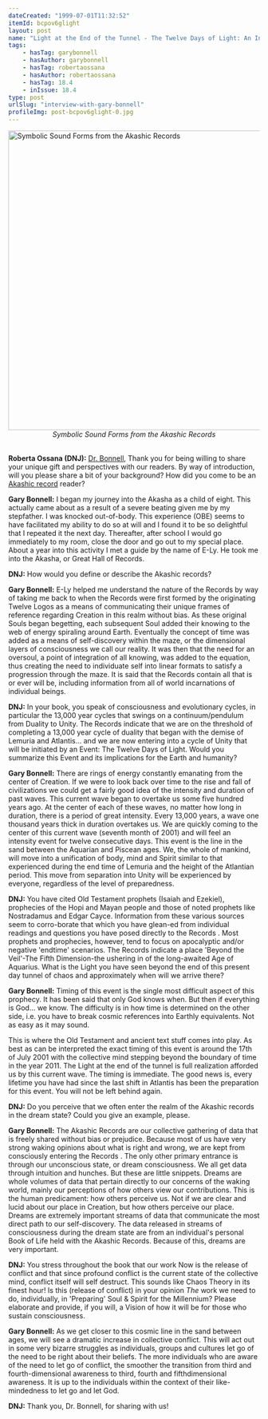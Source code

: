 ```yaml
---
dateCreated: "1999-07-01T11:32:52"
itemId: bcpov6glight
layout: post
name: "Light at the End of the Tunnel - The Twelve Days of Light: An Interview with Gary Bonnell"
tags:
    - hasTag: garybonnell
    - hasAuthor: garybonnell
    - hasTag: robertaossana
    - hasAuthor: robertaossana
    - hasTag: 18.4
    - inIssue: 18.4
type: post
urlSlug: "interview-with-gary-bonnell"
profileImg: post-bcpov6glight-0.jpg
---
```


<img src="../images/post-bcpov6glight-0.jpg" width="600" height="auto" alt="Symbolic Sound Forms from the Akashic Records"/>
<!--nopreview--><div class="caption" style="text-align: center;"><i>Symbolic Sound Forms from the Akashic Records</i></div><!--/nopreview-->
<br/>

**Roberta Ossana (DNJ):** [Dr. Bonnell](../@garybonnell), Thank you for being willing to share your unique gift and perspectives with our readers. By way of introduction, will you please share a bit of your background? How did you come to be an [Akashic record](https://en.wikipedia.org/wiki/Akashic_records) reader?

**Gary Bonnell:** I began my journey into the Akasha as a child of eight. This actually came about as a result of a severe beating given me by my stepfather. I was knocked out-of-body. This experience (OBE) seems to have facilitated my ability to do so at will and I found it to be so delightful that I repeated it the next day. Thereafter, after school I would go immediately to my room, close the door and go out to my special place. About a year into this activity I met a guide by the name of E-Ly. He took me into the Akasha, or Great Hall of Records.

**DNJ:** How would you define or describe the Akashic records?

**Gary Bonnell:** E-Ly helped me understand the nature of the Records by way of taking me back to when the Records were first formed by the originating Twelve Logos as a means of communicating their unique frames of reference regarding Creation in this realm without bias. As these original Souls began begetting, each subsequent Soul added their knowing to the web of energy spiraling around Earth. Eventually the concept of time was added as a means of self-discovery within the maze, or the dimensional layers of consciousness we call our reality. It was then that the need for an oversoul, a point of integration of all knowing, was added to the equation, thus creating the need to individuate self into linear formats to satisfy a progression through the maze. It is said that the Records contain all that is or ever will be, including information from all of world incarnations of individual beings.

**DNJ:** In your book, you speak of consciousness and evolutionary cycles, in particular the 13,000 year cycles that swings on a continuum/pendulum from Duality to Unity. The Records indicate that we are on the threshold of completing a 13,000 year cycle of duality that began with the demise of Lemuria and Atlantis... and we are now entering into a cycle of Unity that will be initiated by an Event: The Twelve Days of Light. Would you summarize this Event and its implications for the Earth and humanity?

**Gary Bonnell:** There are rings of energy constantly emanating from the center of Creation. If we were to look back over time to the rise and fall of civilizations we could get a fairly good idea of the intensity and duration of past waves. This current wave began to overtake us some five hundred years ago. At the center of each of these waves, no matter how long in duration, there is a period of great intensity. Every 13,000 years, a wave one thousand years thick in duration overtakes us. We are quickly coming to the center of this current wave (seventh month of 2001) and will feel an intensity event for twelve consecutive days. This event is the line in the sand between the Aquarian and Piscean ages. We, the whole of mankind, will move into a unification of body, mind and Spirit similar to that experienced during the end time of Lemuria and the height of the Atlantian period. This move from separation into Unity will be experienced by everyone, regardless of the level of preparedness.

**DNJ:** You have cited Old Testament prophets (Isaiah and Ezekiel), prophecies of the Hopi and Mayan people and those of noted prophets like Nostradamus and Edgar Cayce. Information from these various sources seem to corro-borate that which you have glean-ed from individual readings and questions you have posed directly to the Records . Most prophets and prophecies, however, tend to focus on apocalyptic and/or negative 'endtime' scenarios. The Records indicate a place 'Beyond the Veil'-The Fifth Dimension-the ushering in of the long-awaited Age of Aquarius. What is the Light you have seen beyond the end of this present day tunnel of chaos and approximately when will we arrive there?

**Gary Bonnell:** Timing of this event is the single most difficult aspect of this prophecy. It has been said that only God knows when. But then if everything is God... we know. The difficulty is in how time is determined on the other side, i.e. you have to break cosmic references into Earthly equivalents. Not as easy as it may sound.

This is where the Old Testament and ancient text stuff comes into play. As best as can be interpreted the exact timing of this event is around the 17th of July 2001 with the collective mind stepping beyond the boundary of time in the year 2011. The Light at the end of the tunnel is full realization afforded us by this current wave. The timing is immediate. The good news is, every lifetime you have had since the last shift in Atlantis has been the preparation for this event. You will not be left behind again.

**DNJ:** Do you perceive that we often enter the realm of the Akashic records in the dream state? Could you give an example, please.

**Gary Bonnell:** The Akashic Records are our collective gathering of data that is freely shared without bias or prejudice. Because most of us have very strong waking opinions about what is right and wrong, we are kept from consciously entering the Records . The only other primary entrance is through our unconscious state, or dream consciousness. We all get data through intuition and hunches. But these are little snippets. Dreams are whole volumes of data that pertain directly to our concerns of the waking world, mainly our perceptions of how others view our contributions. This is the human predicament: how others perceive us. Not if we are clear and lucid about our place in Creation, but how others perceive our place. Dreams are extremely important streams of data that communicate the most direct path to our self-discovery. The data released in streams of consciousness during the dream state are from an individual's personal Book of Life held with the Akashic Records. Because of this, dreams are very important.

**DNJ:** You stress throughout the book that our work Now is the release of conflict and that since profound conflict is the current state of the collective mind, conflict itself will self destruct. This sounds like Chaos Theory in its finest hour! Is this (release of conflict) in your opinion _The_ work we need to do, individually, in 'Preparing' Soul & Spirit for the Millennium? Please elaborate and provide, if you will, a Vision of how it will be for those who sustain consciousness.

**Gary Bonnell:** As we get closer to this cosmic line in the sand between ages, we will see a dramatic increase in collective conflict. This will act out in some very bizarre struggles as individuals, groups and cultures let go of the need to be right about their beliefs. The more individuals who are aware of the need to let go of conflict, the smoother the transition from third and fourth-dimensional awareness to third, fourth and fifthdimensional awareness. It is up to the individuals within the context of their like-mindedness to let go and let God.

**DNJ:** Thank you, Dr. Bonnell, for sharing with us!
